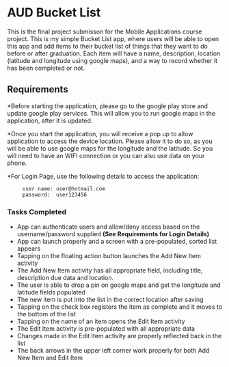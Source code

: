 # AUD Bucket List
This is the final project submisson for the Mobile Applications course project. This is my simple Bucket List app, where users will be able to
open this app and add items to their bucket list of things that they want to do before or after graduation. Each
item will have a name, description, location (latitude and longitude using google maps), and a way to
record whether it has been completed or not.

## Requirements
*Before starting the application, please go to the google play store and update google play services. This will allow you to run google maps in the application, after it is updated.

*Once you start the application, you will receive a pop up to allow application to access the device location. Please allow it to do so, as you will be able to use google maps for the longitude and the latitude. So you will need to have an WIFI connection or you can also use data on your phone.

*For Login Page, use the following details to access the application:

         user name: user@hotmail.com  
         password:  user123456
         
        
  ### Tasks Completed
  
  * App can authenticate users and allow/deny access based on the username/password supplied **(See Requirements for Login Details)**
  * App can launch properly and a screen with a pre-populated, sorted list appears
  * Tapping on the floating action button launches the Add New Item activity
  * The Add New Item activity has all appropriate field, including title, description due data and location.
  * The user is able to drop a pin on google maps and get the longitude and latitude fields populated
  * The new item is put into the list in the correct location after saving
  * Tapping on the check box registers the item as complete and it moves to the bottom of the list
  * Tapping on the name of an item opens the Edit Item activity
  * The Edit Item activity is pre-populated with all appropriate data
  * Changes made in the Edit Item activity are properly reflected back in the list
  * The back arrows in the upper left corner work properly for both Add New Item and Edit Item
